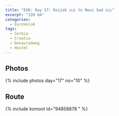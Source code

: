```yaml
---
title: "EV6: Day 17: Osijek 🇭🇷 to Novi Sad 🇷🇸"
excerpt: "139 km"
categories:
  - EuroVelo6
tags:
  - Serbia
  - Croatia
  - Donauradweg
  - Hostel
---
```




## Photos

{% include photos day="17" no="10" %}

## Route
{% include komoot id="94858878 " %}
